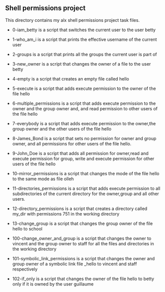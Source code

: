 ## Shell permissions project
This directory contains my alx shell permissions project task files.

- 0-iam_betty is a script that switches the current user to the user betty

- 1-who_am_i is a script that prints the effective username of the current user

- 2-groups is a script that prints all the groups the current user is part of

- 3-new_owner is a script that changes the owner of a file <hello> to the user betty

- 4-empty is a script that creates an empty file called hello

- 5-execute is a script that adds execute permission to the owner of the file hello

- 6-multiple_permissions is a script that adds execute permission to the owner and the group owner and, and read permission to other users of the file hello

- 7-everybody is a script that adds execute permission to the owner,the group owner and the other users of the file hello

- 8-James_Bond is a script that sets no permission for owner and group owner, and all permissions for other users of the file hello.

- 9-John_Doe is a script that adds all permission for owner,read and execute permission for group, write and execute permission for other users of the file hello

- 10-mirror_permissions is a script that changes the mode of the file hello to the same mode as file olleh

- 11-directories_permissions is a script that adds execute permission to all subdirectories of the current directory for the owner,group and all other users.

- 12-directory_permissions is a script that creates a directory called my_dir with permissions 751 in the working directory

- 13-change_group is a script that changes the group owner of the file hello to school

- 100-change_owner_and_group is a script that changes the owner to vincent and the group owner to staff for all the files and directories in the working directory

- 101-symbolic_link_permissions is a script that changes the owner and group owner of a symbolic link file _hello to vincent and staff respectively

- 102-if_only is a script that changes the owner of the file hello to betty only if it is owned by the user guillaume

 
